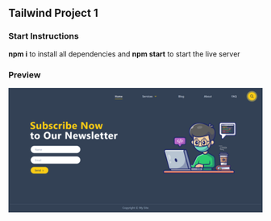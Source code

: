 ## Tailwind Project 1

### Start Instructions

<b>npm i</b> to install all dependencies and <b>npm start</b> to start the live server

### Preview

<img src="home.png" />
